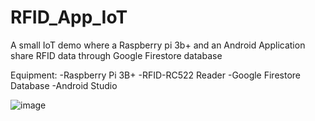 # RFID_App_IoT
A small IoT demo where a Raspberry pi 3b+ and an Android Application share RFID data through Google Firestore database

Equipment:
-Raspberry Pi 3B+
-RFID-RC522 Reader
-Google Firestore Database
-Android Studio

![image](https://user-images.githubusercontent.com/44393530/166518844-317b6d21-53fd-49fd-9127-0f706db839ea.png)
